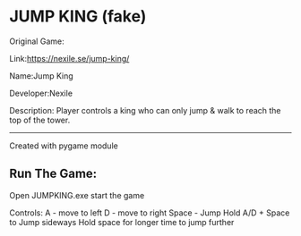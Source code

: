 JUMP KING (fake)
===============
Original Game: 

Link:https://nexile.se/jump-king/

Name:Jump King

Developer:Nexile

Description:  Player controls a king who can only jump & walk to reach the top of the tower.


----------------

Created with pygame module

Run The Game: 
---------
Open JUMPKING.exe start the game

Controls:
A - move to left
D - move to right
Space - Jump
Hold A/D + Space to Jump sideways
Hold space for longer time to jump further
